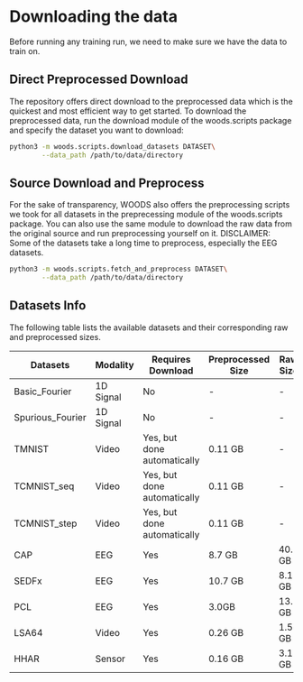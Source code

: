 
# Downloading the data
Before running any training run, we need to make sure we have the data to train on. 
## Direct Preprocessed Download
The repository offers direct download to the preprocessed data which is the quickest and most efficient way to get started. To download the preprocessed data, run the download module of the woods.scripts package and specify the dataset you want to download:
```sh
python3 -m woods.scripts.download_datasets DATASET\
        --data_path /path/to/data/directory
```
## Source Download and Preprocess
For the sake of transparency, WOODS also offers the preprocessing scripts we took for all datasets in the preprecessing module of the woods.scripts package. You can also use the same module to download the raw data from the original source and run preprocessing yourself on it. DISCLAIMER: Some of the datasets take a long time to preprocess, especially the EEG datasets.
```sh
python3 -m woods.scripts.fetch_and_preprocess DATASET\
        --data_path /path/to/data/directory
```
## Datasets Info
The following table lists the available datasets and their corresponding raw and preprocessed sizes.

|      Datasets     | Modality  | Requires Download | Preprocessed Size | Raw Size |
|-------------------|-----------|--------------------|-------------------|-------------------|
| Basic_Fourier | 1D Signal | No | - | - | - |
| Spurious_Fourier | 1D Signal | No | - | - | - |
| TMNIST | Video | Yes, but done automatically | 0.11 GB | - |
| TCMNIST_seq | Video | Yes, but done automatically | 0.11 GB | - |
| TCMNIST_step | Video | Yes, but done automatically | 0.11 GB | - |
| CAP | EEG | Yes | 8.7 GB | 40.1 GB |
| SEDFx | EEG | Yes | 10.7 GB | 8.1 GB |
| PCL | EEG | Yes | 3.0GB | 13.5 GB |
| LSA64 | Video | Yes | 0.26 GB | 1.5 GB |
| HHAR | Sensor | Yes | 0.16 GB | 3.1 GB |
